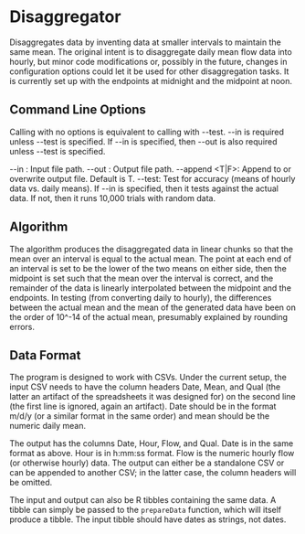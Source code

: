 # Disaggregator
Disaggregates data by inventing data at smaller intervals to maintain the same mean.  The original intent is to disaggregate daily mean flow data into hourly, but minor code modifications or, possibly in the future, changes in configuration options could let it be used for other disaggregation tasks.  It is currently set up with the endpoints at midnight and the midpoint at noon.

## Command Line Options
Calling with no options is equivalent to calling with --test.  --in <path> is required unless --test is specified.  If --in is specified, then --out <path> is also required unless --test is specified.

--in <path>: Input file path.
--out <path>: Output file path.
--append <T|F>: Append to or overwrite output file.  Default is T.
--test: Test for accuracy (means of hourly data vs. daily means).  If --in is specified, then it tests against the actual data.  If not, then it runs 10,000 trials with random data.

## Algorithm
The algorithm produces the disaggregated data in linear chunks so that the mean over an interval is equal to the actual mean.  The point at each end of an interval is set to be the lower of the two means on either side, then the midpoint is set such that the mean over the interval is correct, and the remainder of the data is linearly interpolated between the midpoint and the endpoints.  In testing (from converting daily to hourly), the differences between the actual mean and the mean of the generated data have been on the order of 10^-14 of the actual mean, presumably explained by rounding errors.

## Data Format
The program is designed to work with CSVs.  Under the current setup, the input CSV needs to have the column headers Date, Mean, and Qual (the latter an artifact of the spreadsheets it was designed for) on the second line (the first line is ignored, again an artifact).  Date should be in the format m/d/y (or a similar format in the same order) and mean should be the numeric daily mean.

The output has the columns Date, Hour, Flow, and Qual.  Date is in the same format as above.  Hour is in h:mm:ss format.  Flow is the numeric hourly flow (or otherwise hourly) data.  The output can either be a standalone CSV or can be appended to another CSV; in the latter case, the column headers will be omitted.

The input and output can also be R tibbles containing the same data.  A tibble can simply be passed to the `prepareData` function, which will itself produce a tibble.  The input tibble should have dates as strings, not dates.